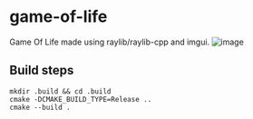 # game-of-life
Game Of Life made using raylib/raylib-cpp and imgui.
![image](https://github.com/user-attachments/assets/7dc89e26-b668-4bd8-95a0-02c446be63ac)

## Build steps
```
mkdir .build && cd .build
cmake -DCMAKE_BUILD_TYPE=Release ..
cmake --build .
```
